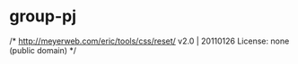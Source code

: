 # group-pj

/* http://meyerweb.com/eric/tools/css/reset/ 
   v2.0 | 20110126
   License: none (public domain)
*/

